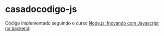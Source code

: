 # casadocodigo-js

Código implementado seguindo o curso [Node.js: Inovando com Javascript no backend](https://www.alura.com.br/curso-online-node-js).
